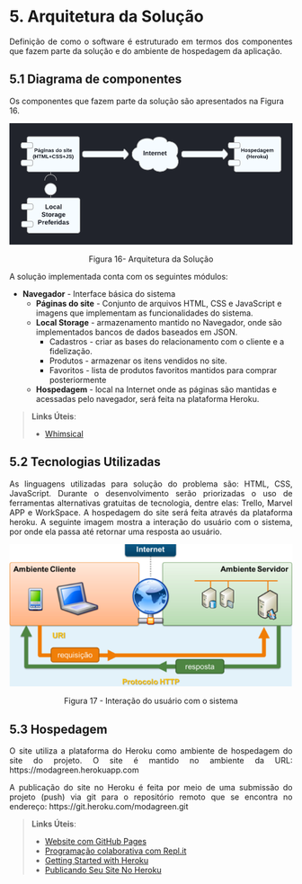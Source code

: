 # 5. Arquitetura da Solução

<p align="justify">Definição de como o software é estruturado em termos dos componentes que fazem parte da solução e do ambiente de hospedagem da aplicação.</p>

## 5.1 Diagrama de componentes

Os componentes que fazem parte da solução são apresentados na Figura 16.

<p align="center">
<img src="https://github.com/ICEI-PUC-Minas-PMV-ADS/pmv-ads-2021-2-e1-proj-web-t5-g1-comercio-eletronico/blob/main/docs/img/diagramadecomponentes.png?raw=true" alt="Diagrama de Componentes">
</p>
<p align="center">Figura 16- Arquitetura da Solução</p>

A solução implementada conta com os seguintes módulos:
- **Navegador** - Interface básica do sistema  
  - **Páginas do site** - Conjunto de arquivos HTML, CSS e JavaScript e imagens que implementam as funcionalidades do sistema.
   - **Local Storage** - armazenamento mantido no Navegador, onde são implementados bancos de dados baseados em JSON.  
      - Cadastros - criar as bases do relacionamento com o cliente e a fidelização.
      - Produtos - armazenar os itens vendidos no site.
      - Favoritos - lista de produtos favoritos mantidos para comprar posteriormente
   - **Hospedagem** - local na Internet onde as páginas são mantidas e acessadas pelo navegador, será feita na plataforma Heroku.

> **Links Úteis**:
> - [Whimsical](https://whimsical.com/)

## 5.2 Tecnologias Utilizadas

<p align="justify">As linguagens utilizadas para solução do problema são: HTML, CSS, JavaScript. Durante o desenvolvimento serão priorizadas o uso de ferramentas alternativas gratuitas de tecnologia, dentre elas: Trello, Marvel APP e WorkSpace. A hospedagem do site será feita através da plataforma heroku.
A seguinte imagem mostra a interação do usuário com o sistema, por onde ela passa até retornar uma resposta ao usuário.</p>

<p align="center">
<img src="https://github.com/ICEI-PUC-Minas-PMV-ADS/pmv-ads-2021-2-e1-proj-web-t5-g1-comercio-eletronico/blob/main/docs/img/intera%C3%A7%C3%A3odousiario.png?raw=true" alt="Intereção do Usuario">
</p>
<p align="center">Figura 17 - Interação do usuário com o sistema</p>

## 5.3 Hospedagem

<p align="justify">O site utiliza a plataforma do Heroku como ambiente de hospedagem do site do projeto. O site é mantido no ambiente da URL: https://modagreen.herokuapp.com</p>

<p align="justify">A publicação do site no Heroku é feita por meio de uma submissão do projeto (push) via git para o repositório remoto que se encontra no endereço: https://git.heroku.com/modagreen.git</p>

> **Links Úteis**:
>
> - [Website com GitHub Pages](https://pages.github.com/)
> - [Programação colaborativa com Repl.it](https://repl.it/)
> - [Getting Started with Heroku](https://devcenter.heroku.com/start)
> - [Publicando Seu Site No Heroku](http://pythonclub.com.br/publicando-seu-hello-world-no-heroku.html)
